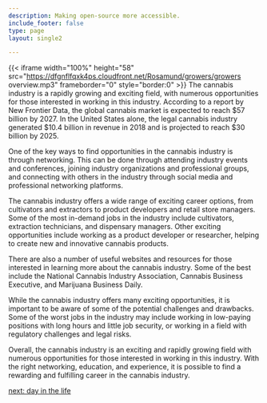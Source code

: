 ```yaml
---
description: Making open-source more accessible.
include_footer: false
type: page
layout: single2

---
```


{{< iframe width="100%" height="58" src="https://dfgnflfqxk4ps.cloudfront.net/Rosamund/growers/growers overview.mp3" frameborder="0" style="border:0" >}}
The cannabis industry is a rapidly growing and exciting field, with numerous opportunities for those interested in working in this industry. According to a report by New Frontier Data, the global cannabis market is expected to reach $57 billion by 2027. In the United States alone, the legal cannabis industry generated $10.4 billion in revenue in 2018 and is projected to reach $30 billion by 2025.

One of the key ways to find opportunities in the cannabis industry is through networking. This can be done through attending industry events and conferences, joining industry organizations and professional groups, and connecting with others in the industry through social media and professional networking platforms.

The cannabis industry offers a wide range of exciting career options, from cultivators and extractors to product developers and retail store managers. Some of the most in-demand jobs in the industry include cultivators, extraction technicians, and dispensary managers. Other exciting opportunities include working as a product developer or researcher, helping to create new and innovative cannabis products.

There are also a number of useful websites and resources for those interested in learning more about the cannabis industry. Some of the best include the National Cannabis Industry Association, Cannabis Business Executive, and Marijuana Business Daily.

While the cannabis industry offers many exciting opportunities, it is important to be aware of some of the potential challenges and drawbacks. Some of the worst jobs in the industry may include working in low-paying positions with long hours and little job security, or working in a field with regulatory challenges and legal risks.

Overall, the cannabis industry is an exciting and rapidly growing field with numerous opportunities for those interested in working in this industry. With the right networking, education, and experience, it is possible to find a rewarding and fulfilling career in the cannabis industry.


<a href="https://workdojos.com/growers/day-in-the-life">next: day in the life</a>
